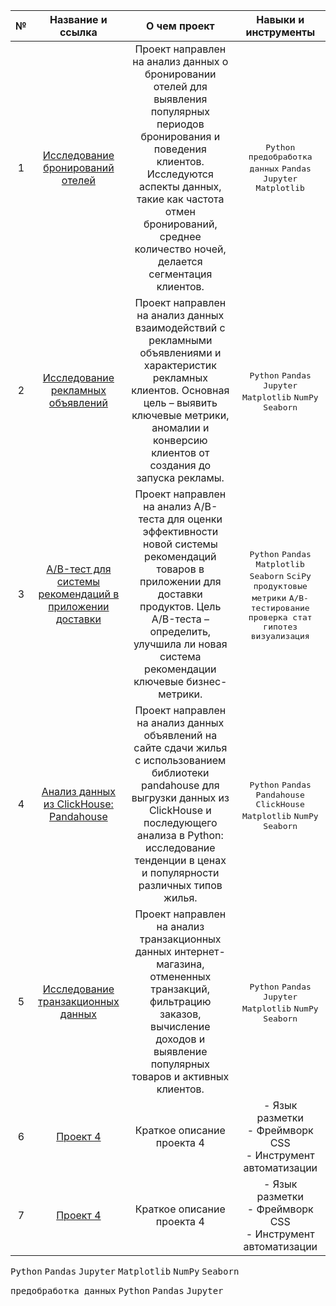 | № | Название и ссылка | О чем проект | Навыки и инструменты |
| :---: | :---: | :---: | :---: |
| 1 | [Исследование бронирований отелей](https://github.com/theoldvalyria/Python_Projects/tree/main/hotel_booling_analysis) | Проект направлен на анализ данных о бронировании отелей для выявления популярных периодов бронирования и поведения клиентов. Исследуются аспекты данных, такие как частота отмен бронирований, среднее количество ночей, делается сегментация клиентов. | <kbd>Python</kbd> <kbd>предобработка данных</kbd> <kbd>Pandas</kbd> <kbd>Jupyter</kbd> <kbd>Matplotlib</kbd> |
| 2 | [Исследование рекламных объявлений](https://github.com/theoldvalyria/Python_Projects/tree/main/ads_data_analysis) | Проект направлен на анализ данных взаимодействий с рекламными объявлениями и характеристик рекламных клиентов. Основная цель – выявить ключевые метрики, аномалии и конверсию клиентов от создания до запуска рекламы. | <kbd>Python</kbd> <kbd>Pandas</kbd> <kbd>Jupyter</kbd> <kbd>Matplotlib</kbd> <kbd>NumPy</kbd> <kbd>Seaborn</kbd> |
| 3 | [A/B-тест для системы рекомендаций в приложении доставки](https://github.com/theoldvalyria/Python_Projects/tree/main/ab_test_food_delivery) | Проект направлен на анализ A/B-теста для оценки эффективности новой системы рекомендаций товаров в приложении для доставки продуктов. Цель A/B-теста – определить, улучшила ли новая система рекомендации ключевые бизнес-метрики. | <kbd>Python</kbd> <kbd>Pandas</kbd> <kbd>Matplotlib</kbd> <kbd>Seaborn</kbd> <kbd>SciPy</kbd> <kbd>продуктовые метрики</kbd> <kbd>A/B-тестирование</kbd> <kbd>проверка стат гипотез</kbd> <kbd>визуализация</kbd> |
| 4 | [Анализ данных из ClickHouse: Pandahouse](https://github.com/theoldvalyria/Python_Projects/tree/main/ETL_python_clickhouse) | Проект направлен на анализ данных объявлений на сайте сдачи жилья с использованием библиотеки pandahouse для выгрузки данных из ClickHouse и последующего анализа в Python: исследование тенденции в ценах и популярности различных типов жилья. | <kbd>Python</kbd> <kbd>Pandas</kbd> <kbd>Pandahouse</kbd> <kbd>ClickHouse</kbd> <kbd>Matplotlib</kbd> <kbd>NumPy</kbd> <kbd>Seaborn</kbd> |
| 5 | [Исследование транзакционных данных](https://github.com/theoldvalyria/Python_Projects/tree/main/retail_analysis) | Проект направлен на анализ транзакционных данных интернет-магазина, отмененных транзакций, фильтрацию заказов, вычисление доходов и выявление популярных товаров и активных клиентов. | <kbd>Python</kbd> <kbd>Pandas</kbd> <kbd>Jupyter</kbd> <kbd>Matplotlib</kbd> <kbd>NumPy</kbd> <kbd>Seaborn</kbd> |
| 6 | [Проект 4](https://example.com/project4) | Краткое описание проекта 4 | - Язык разметки<br>- Фреймворк CSS<br>- Инструмент автоматизации |
| 7 | [Проект 4](https://example.com/project4) | Краткое описание проекта 4 | - Язык разметки<br>- Фреймворк CSS<br>- Инструмент автоматизации |




<kbd>Python</kbd> <kbd>Pandas</kbd> <kbd>Jupyter</kbd> <kbd>Matplotlib</kbd> <kbd>NumPy</kbd> <kbd>Seaborn</kbd>

  <kbd>предобработка данных</kbd> <kbd>Python</kbd> <kbd>Pandas</kbd> <kbd>Jupyter</kbd>
